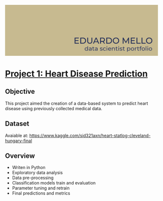 ![image](https://github.com/eduardoksmello/eduardoksmello_portfolio/blob/main/portfolio_banner_readme.jpg)

# [Project 1: Heart Disease Prediction](https://github.com/eduardoksmello/eduardoksmello_portfolio/tree/main/eksm_heart_disease)

## Objective
This project aimed the creation of a data-based system to predict heart disease using previously collected medical data.
## Dataset
Avaiable at: https://www.kaggle.com/sid321axn/heart-statlog-cleveland-hungary-final
## Overview
- Writen in Python
- Exploratory data analysis
- Data pre-processing
- Classification models train and evaluation
- Parameter tuning and retrain
- Final predictions and metrics
